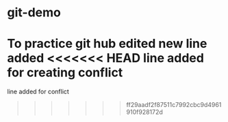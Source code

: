 # git-demo
To practice git hub
edited
new line added
<<<<<<< HEAD
line added for creating conflict
=======
line added for conflict
>>>>>>> ff29aadf2f87511c7992cbc9d4961910f928172d
